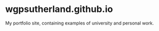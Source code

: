 wgpsutherland.github.io
=======================

My portfolio site, containing examples of university and personal work.
